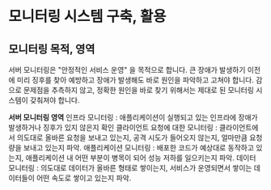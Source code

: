 # 모니터링 시스템 구축, 활용

## 모니터링 목적, 영역
서버 모니터링은 "안정적인 서비스 운영" 을 목적으로 합니다. 큰 장애가 발생하기 이전에 미리 징후를 찾아 예방하고 장애가 발생해도 바로 원인을 파악하고 고쳐야 합니다. 감으로 문제점을 추측하지 않고, 정확한 원인을 바로 찾기 위해서는 제대로 된 모니터링 시스템이 갖춰져야 합니다.

**서버 모니터링 영역**
인프라 모니터링 : 애플리케이션이 실행되고 있는 인프라에 장애가 발생하거나 징후가 있지 않은지 확인
클라이언트 요청에 대한 모니터링 : 클라이언트에서 의도대로 올바른 요청을 보내고 있는지, 공격 시도가 들어오지 않는지, 얼마만큼 요청량을 보내고 있는지 파악.
애플리케이션 모니터링 : 배포한 코드가 예상대로 동작하고 있는지, 애플리케이션 내 어떤 부분이 병목이 되어 성능 저하를 일으키는지 파악.
데이터 모니터링 : 의도대로 데이터가 올바른 형태로 쌓이는지, 서비스가 운영되면서 쌓이는 데이터들이 어떤 속도로 쌓이고 있는지 파악.
<!--stackedit_data:
eyJoaXN0b3J5IjpbODQ1MDM5NTk3LC0zNTE3OTE0MTEsLTE3Mz
g5ODM2OF19
-->